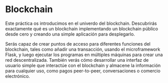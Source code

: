 # Blockchain
Este práctica os introducimos en el univerdo del blockchain. Descubrirás exactamente qué es un blockchain implementando un blockchain público desde cero y creando una simple aplicación para desplegarlo.

Serás capaz de crear puntos de acceso para diferentes funciones del blockchain, tales como añadir una transacción, usando el microframework Flask, y luego ejecutar los programas en múltiples máquinas para crear una red descentralizada. También verás cómo desarrollar una interfaz de usuario simple que interactúe con el blockchain y almacene la información para cualquier uso, como pagos peer-to-peer, conversaciones o comercio electrónico.
